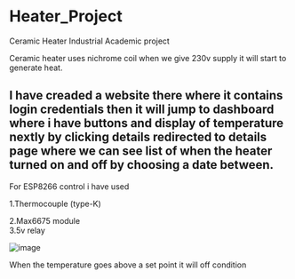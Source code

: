 # Heater_Project
Ceramic Heater Industrial Academic project

Ceramic heater uses nichrome coil when we give 230v supply it will start to generate heat.

## I have creaded a website there where it contains login credentials then it will jump to dashboard where i have buttons and display of temperature nextly by clicking details redirected to details page where we can see list of when the heater turned on and off by choosing a date between.

For ESP8266 control i have used

1.Thermocouple (type-K) <br>

2.Max6675 module  <br>
3.5v relay

![image](https://github.com/sakthiadhu452/Heater_Project/assets/155182564/24f4b240-752e-424b-870d-d7c04e82e9fe)




When the temperature goes above a set point it will off condition 
